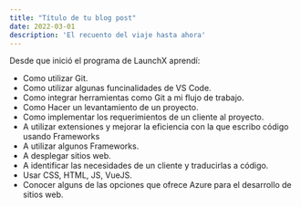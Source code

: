 ```yaml
---
title: "Título de tu blog post"
date: 2022-03-01
description: 'El recuento del viaje hasta ahora'
---
```


Desde que inició el programa de LaunchX aprendí: 

- Como utilizar Git.
- Como utilizar algunas funcinalidades de VS Code. 
- Como integrar herramientas como Git a mi flujo de trabajo. 
- Como Hacer un levantamiento de un proyecto. 
- Como implementar los requerimientos de un cliente al proyecto. 
- A utilizar extensiones y mejorar la eficiencia con la que escribo código usando Frameworks
- A utilizar algunos Frameworks.
- A desplegar sitios web. 
- A identificar las necesidades de un cliente y traducirlas a código. 
- Usar CSS, HTML, JS, VueJS. 
- Conocer alguns de las opciones que ofrece Azure para el desarrollo de sitios web. 
